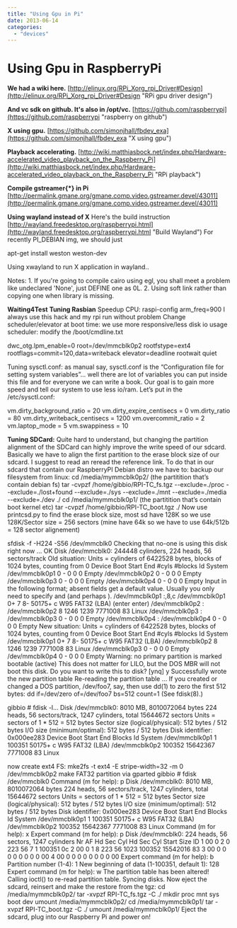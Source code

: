 ```yaml
---
title: "Using Gpu in Pi"
date: 2013-06-14
categories: 
  - "devices"
---
```


# Using Gpu in RaspberryPi

**We had a wiki here.** [http://elinux.org/RPi_Xorg_rpi_Driver#Design](http://elinux.org/RPi_Xorg_rpi_Driver#Design "RPi gpu driver design")

**And vc sdk on github. It's also in /opt/vc.** [https://github.com/raspberrypi](https://github.com/raspberrypi "raspberry on github")

**X using gpu.** [https://github.com/simonjhall/fbdev_exa](https://github.com/simonjhall/fbdev_exa "X using gpu")

**Playback accelerating.** [http://wiki.matthiasbock.net/index.php/Hardware-accelerated_video_playback_on_the_Raspberry_Pi](http://wiki.matthiasbock.net/index.php/Hardware-accelerated_video_playback_on_the_Raspberry_Pi "RPi playback")

**Compile gstreamer{\*} in Pi** [http://permalink.gmane.org/gmane.comp.video.gstreamer.devel/43011](http://permalink.gmane.org/gmane.comp.video.gstreamer.devel/43011)

**Using wayland instead of X** Here's the build instruction [http://wayland.freedesktop.org/raspberrypi.html](http://wayland.freedesktop.org/raspberrypi.html "Build Wayland") For recently PI_DEBIAN img, we should just

apt-get install weston weston-dev

Using xwayland to run X application in wayland..

Notes: 1. If you're going to compile cairo using egl, you shall meet a problem like undeclared 'None', just DEFINE one as 0L. 2. Using soft link rather than copying one when library is missing.

**Waiting4Test** **Tuning Rasbian** Speedup CPU: raspi-config arm_freq=900 I always use this hack and my rpi run without problem Change scheduler/elevator at boot time: we use more responsive/less disk io usage scheduler: modify the /boot/cmdline.txt

dwc_otg.lpm_enable=0 root=/dev/mmcblk0p2 rootfstype=ext4 rootflags=commit=120,data=writeback elevator=deadline rootwait quiet

Tuning sysctl.conf: as manual say, sysctl.conf is the “Configuration file for setting system variables”... well there are lot of variables you can put inside this file and for everyone we can write a book. Our goal is to gain more speed and tell our system to use less io/ram. Let’s put in the /etc/sysctl.conf:

vm.dirty_background_ratio = 20
vm.dirty_expire_centisecs = 0
vm.dirty_ratio = 80
vm.dirty_writeback_centisecs = 1200
vm.overcommit_ratio = 2
vm.laptop_mode = 5
vm.swappiness = 10

**Tuning SDCard:** Quite hard to understand, but changing the partition alignment of the SDCard can highly improve the write speed of our sdcard. Basically we have to align the first partition to the erase block size of our sdcard. I suggest to read an reread the reference link. To do that in our sdcard that contain our RaspberryPI Debian distro we have to: backup our filesystem from linux: cd /media/mymmcblk0p2/ (the partitition that’s contain debian fs) tar -cvpzf /home/gibbio/RPI-TC_fs.tgz --exclude=./proc --exclude=./lost+found --exclude=./sys --exclude=./mnt --exclude=./media --exclude=./dev ./ cd /media/mymmcblk0p1/ (the partitition that’s contain boot kernel etc) tar -cvpzf /home/gibbio/RPI-TC_boot.tgz ./ Now use printcsd.py to find the erase block size, most sd have 128K so we use 128K/Sector size = 256 sectors (mine have 64k so we have to use 64k/512b = 128 sector alignement)

sfdisk -f -H224 -S56 /dev/mmcblk0 Checking that no-one is using this disk right now ... OK Disk /dev/mmcblk0: 244448 cylinders, 224 heads, 56 sectors/track Old situation: Units = cylinders of 6422528 bytes, blocks of 1024 bytes, counting from 0 Device Boot Start End #cyls #blocks Id System /dev/mmcblk0p1 0 - 0 0 0 Empty /dev/mmcblk0p2 0 - 0 0 0 Empty /dev/mmcblk0p3 0 - 0 0 0 Empty /dev/mmcblk0p4 0 - 0 0 0 Empty Input in the following format; absent fields get a default value. Usually you only need to specify and (and perhaps ). /dev/mmcblk0p1 :,8,c /dev/mmcblk0p1 0+ 7 8- 50175+ c W95 FAT32 (LBA) (enter enter) /dev/mmcblk0p2 : /dev/mmcblk0p2 8 1246 1239 7771008 83 Linux /dev/mmcblk0p3 : /dev/mmcblk0p3 0 - 0 0 0 Empty /dev/mmcblk0p4 : /dev/mmcblk0p4 0 - 0 0 0 Empty New situation: Units = cylinders of 6422528 bytes, blocks of 1024 bytes, counting from 0 Device Boot Start End #cyls #blocks Id System /dev/mmcblk0p1 0+ 7 8- 50175+ c W95 FAT32 (LBA) /dev/mmcblk0p2 8 1246 1239 7771008 83 Linux /dev/mmcblk0p3 0 - 0 0 0 Empty /dev/mmcblk0p4 0 - 0 0 0 Empty Warning: no primary partition is marked bootable (active) This does not matter for LILO, but the DOS MBR will not boot this disk. Do you want to write this to disk? \[ynq\] y Successfully wrote the new partition table Re-reading the partition table ... If you created or changed a DOS partition, /dev/foo7, say, then use dd(1) to zero the first 512 bytes: dd if=/dev/zero of=/dev/foo7 bs=512 count=1 (See fdisk(8).)

gibbio # fdisk -l... Disk /dev/mmcblk0: 8010 MB, 8010072064 bytes 224 heads, 56 sectors/track, 1247 cylinders, total 15644672 sectors Units = sectors of 1 \* 512 = 512 bytes Sector size (logical/physical): 512 bytes / 512 bytes I/O size (minimum/optimal): 512 bytes / 512 bytes Disk identifier: 0x000ee283 Device Boot Start End Blocks Id System /dev/mmcblk0p1 1 100351 50175+ c W95 FAT32 (LBA) /dev/mmcblk0p2 100352 15642367 7771008 83 Linux

now create ext4 FS: mke2fs -t ext4 -E stripe-width=32 -m 0 /dev/mmcblk0p2 make FAT32 partition via gparted gibbio # fdisk /dev/mmcblk0 Command (m for help): p Disk /dev/mmcblk0: 8010 MB, 8010072064 bytes 224 heads, 56 sectors/track, 1247 cylinders, total 15644672 sectors Units = sectors of 1 \* 512 = 512 bytes Sector size (logical/physical): 512 bytes / 512 bytes I/O size (minimum/optimal): 512 bytes / 512 bytes Disk identifier: 0x000ee283 Device Boot Start End Blocks Id System /dev/mmcblk0p1 1 100351 50175+ c W95 FAT32 (LBA) /dev/mmcblk0p2 100352 15642367 7771008 83 Linux Command (m for help): x Expert command (m for help): p Disk /dev/mmcblk0: 224 heads, 56 sectors, 1247 cylinders Nr AF Hd Sec Cyl Hd Sec Cyl Start Size ID 1 00 0 2 0 223 56 7 1 100351 0c 2 00 0 1 8 223 56 1023 100352 15542016 83 3 00 0 0 0 0 0 0 0 0 00 4 00 0 0 0 0 0 0 0 0 00 Expert command (m for help): b Partition number (1-4): 1 New beginning of data (1-100351, default 1): 128 Expert command (m for help): w The partition table has been altered! Calling ioctl() to re-read partition table. Syncing disks. Now eject the sdcard, reinsert and make the restore from the tgz: cd /media/mymmcblk0p2/ tar -xvpzf RPI-TC_fs.tgz -C ./ mkdir proc mnt sys boot dev umount /media/mymmcblk0p2/ cd /media/mymmcblk0p1/ tar -xvpzf RPI-TC_boot.tgz -C ./ umount /media/mymmcblk0p1/ Eject the sdcard, plug into our Raspberry Pi and power on!
